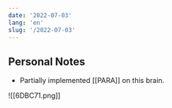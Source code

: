 ```yaml
---
date: '2022-07-03'
lang: 'en'
slug: '/2022-07-03'
---
```


## Personal Notes

- Partially implemented [[PARA]] on this brain.

![[6DBC71.png]]
